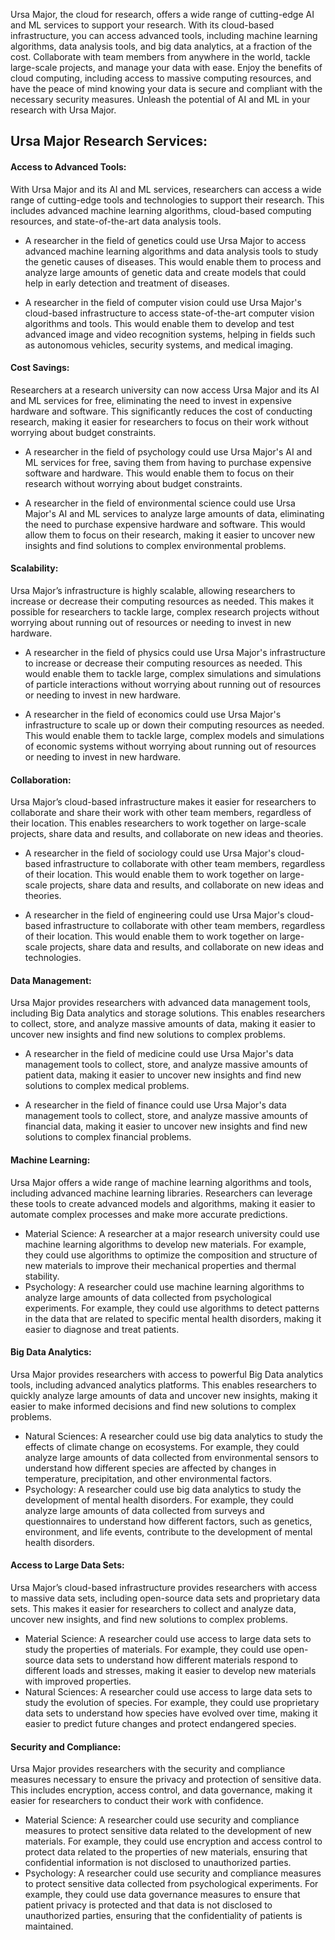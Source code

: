 Ursa Major, the cloud for research, offers a wide range of cutting-edge AI and ML services to support your research. With its cloud-based infrastructure, you can access advanced tools, including machine learning algorithms, data analysis tools, and big data analytics, at a fraction of the cost. Collaborate with team members from anywhere in the world, tackle large-scale projects, and manage your data with ease. Enjoy the benefits of cloud computing, including access to massive computing resources, and have the peace of mind knowing your data is secure and compliant with the necessary security measures. Unleash the potential of AI and ML in your research with Ursa Major.

## Ursa Major Research Services:

#### Access to Advanced Tools:
With Ursa Major and its AI and ML services, researchers can access a wide range of cutting-edge tools and technologies to support their research. This includes advanced machine learning algorithms, cloud-based computing resources, and state-of-the-art data analysis tools.
* A researcher in the field of genetics could use Ursa Major to access advanced machine learning algorithms and data analysis tools to study the genetic causes of diseases. This would enable them to process and analyze large amounts of genetic data and create models that could help in early detection and treatment of diseases.

* A researcher in the field of computer vision could use Ursa Major's cloud-based infrastructure to access state-of-the-art computer vision algorithms and tools. This would enable them to develop and test advanced image and video recognition systems, helping in fields such as autonomous vehicles, security systems, and medical imaging.

#### Cost Savings:
Researchers at a research university can now access Ursa Major and its AI and ML services for free, eliminating the need to invest in expensive hardware and software. This significantly reduces the cost of conducting research, making it easier for researchers to focus on their work without worrying about budget constraints.
* A researcher in the field of psychology could use Ursa Major's AI and ML services for free, saving them from having to purchase expensive software and hardware. This would enable them to focus on their research without worrying about budget constraints.

* A researcher in the field of environmental science could use Ursa Major's AI and ML services to analyze large amounts of data, eliminating the need to purchase expensive hardware and software. This would allow them to focus on their research, making it easier to uncover new insights and find solutions to complex environmental problems.

#### Scalability:
Ursa Major’s infrastructure is highly scalable, allowing researchers to increase or decrease their computing resources as needed. This makes it possible for researchers to tackle large, complex research projects without worrying about running out of resources or needing to invest in new hardware.
* A researcher in the field of physics could use Ursa Major's infrastructure to increase or decrease their computing resources as needed. This would enable them to tackle large, complex simulations and simulations of particle interactions without worrying about running out of resources or needing to invest in new hardware.

* A researcher in the field of economics could use Ursa Major's infrastructure to scale up or down their computing resources as needed. This would enable them to tackle large, complex models and simulations of economic systems without worrying about running out of resources or needing to invest in new hardware.

#### Collaboration:
Ursa Major’s cloud-based infrastructure makes it easier for researchers to collaborate and share their work with other team members, regardless of their location. This enables researchers to work together on large-scale projects, share data and results, and collaborate on new ideas and theories.
* A researcher in the field of sociology could use Ursa Major's cloud-based infrastructure to collaborate with other team members, regardless of their location. This would enable them to work together on large-scale projects, share data and results, and collaborate on new ideas and theories.

* A researcher in the field of engineering could use Ursa Major's cloud-based infrastructure to collaborate with other team members, regardless of their location. This would enable them to work together on large-scale projects, share data and results, and collaborate on new ideas and technologies.

#### Data Management:
Ursa Major provides researchers with advanced data management tools, including Big Data analytics and storage solutions. This enables researchers to collect, store, and analyze massive amounts of data, making it easier to uncover new insights and find new solutions to complex problems.
* A researcher in the field of medicine could use Ursa Major's data management tools to collect, store, and analyze massive amounts of patient data, making it easier to uncover new insights and find new solutions to complex medical problems.

* A researcher in the field of finance could use Ursa Major's data management tools to collect, store, and analyze massive amounts of financial data, making it easier to uncover new insights and find new solutions to complex financial problems.

#### Machine Learning:
Ursa Major offers a wide range of machine learning algorithms and tools, including advanced machine learning libraries. Researchers can leverage these tools to create advanced models and algorithms, making it easier to automate complex processes and make more accurate predictions.
* Material Science: A researcher at a major research university could use machine learning algorithms to develop new materials. For example, they could use algorithms to optimize the composition and structure of new materials to improve their mechanical properties and thermal stability.
* Psychology: A researcher could use machine learning algorithms to analyze large amounts of data collected from psychological experiments. For example, they could use algorithms to detect patterns in the data that are related to specific mental health disorders, making it easier to diagnose and treat patients.

#### Big Data Analytics:
Ursa Major provides researchers with access to powerful Big Data analytics tools, including advanced analytics platforms. This enables researchers to quickly analyze large amounts of data and uncover new insights, making it easier to make informed decisions and find new solutions to complex problems.
* Natural Sciences: A researcher could use big data analytics to study the effects of climate change on ecosystems. For example, they could analyze large amounts of data collected from environmental sensors to understand how different species are affected by changes in temperature, precipitation, and other environmental factors.
* Psychology: A researcher could use big data analytics to study the development of mental health disorders. For example, they could analyze large amounts of data collected from surveys and questionnaires to understand how different factors, such as genetics, environment, and life events, contribute to the development of mental health disorders.

#### Access to Large Data Sets:
Ursa Major’s cloud-based infrastructure provides researchers with access to massive data sets, including open-source data sets and proprietary data sets. This makes it easier for researchers to collect and analyze data, uncover new insights, and find new solutions to complex problems.
* Material Science: A researcher could use access to large data sets to study the properties of materials. For example, they could use open-source data sets to understand how different materials respond to different loads and stresses, making it easier to develop new materials with improved properties.
* Natural Sciences: A researcher could use access to large data sets to study the evolution of species. For example, they could use proprietary data sets to understand how species have evolved over time, making it easier to predict future changes and protect endangered species.

#### Security and Compliance:
Ursa Major provides researchers with the security and compliance measures necessary to ensure the privacy and protection of sensitive data. This includes encryption, access control, and data governance, making it easier for researchers to conduct their work with confidence.
* Material Science: A researcher could use security and compliance measures to protect sensitive data related to the development of new materials. For example, they could use encryption and access control to protect data related to the properties of new materials, ensuring that confidential information is not disclosed to unauthorized parties.
* Psychology: A researcher could use security and compliance measures to protect sensitive data collected from psychological experiments. For example, they could use data governance measures to ensure that patient privacy is protected and that data is not disclosed to unauthorized parties, ensuring that the confidentiality of patients is maintained.
